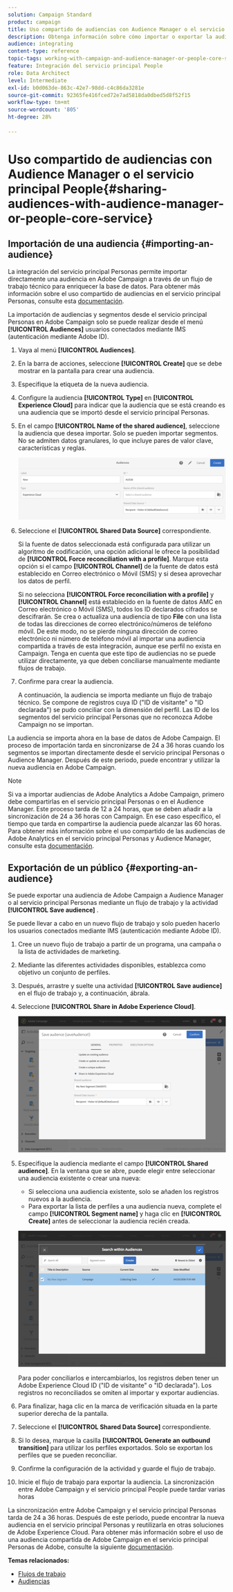 ```yaml
---
solution: Campaign Standard
product: campaign
title: Uso compartido de audiencias con Audience Manager o el servicio principal People
description: Obtenga información sobre cómo importar o exportar la audiencia dentro de las distintas soluciones de Adobe Experience Cloud.
audience: integrating
content-type: reference
topic-tags: working-with-campaign-and-audience-manager-or-people-core-service
feature: Integración del servicio principal People
role: Data Architect
level: Intermediate
exl-id: b0d063de-863c-42e7-98dd-c4c86da3281e
source-git-commit: 92365fe416fced72e7ad5818da0dbed5d8f52f15
workflow-type: tm+mt
source-wordcount: '805'
ht-degree: 28%

---
```


# Uso compartido de audiencias con Audience Manager o el servicio principal People{#sharing-audiences-with-audience-manager-or-people-core-service}

## Importación de una audiencia {#importing-an-audience}

La integración del servicio principal Personas permite importar directamente una audiencia en Adobe Campaign a través de un flujo de trabajo técnico para enriquecer la base de datos. Para obtener más información sobre el uso compartido de audiencias en el servicio principal Personas, consulte esta [documentación](https://experienceleague.adobe.com/docs/analytics/components/segmentation/segmentation-workflow/seg-publish.html?lang=es).

La importación de audiencias y segmentos desde el servicio principal Personas en Adobe Campaign solo se puede realizar desde el menú **[!UICONTROL Audiences]** usuarios conectados mediante IMS (autenticación mediante Adobe ID).

1. Vaya al menú **[!UICONTROL Audiences]**.
1. En la barra de acciones, seleccione **[!UICONTROL Create]** que se debe mostrar en la pantalla para crear una audiencia.
1. Especifique la etiqueta de la nueva audiencia.
1. Configure la audiencia **[!UICONTROL Type]** en **[!UICONTROL Experience Cloud]** para indicar que la audiencia que se está creando es una audiencia que se importó desde el servicio principal Personas.
1. En el campo **[!UICONTROL Name of the shared audience]**, seleccione la audiencia que desea importar. Solo se pueden importar segmentos. No se admiten datos granulares, lo que incluye pares de valor clave, características y reglas.

   ![](assets/aam_import_audience.png)

1. Seleccione el **[!UICONTROL Shared Data Source]** correspondiente.

   Si la fuente de datos seleccionada está configurada para utilizar un algoritmo de codificación, una opción adicional le ofrece la posibilidad de **[!UICONTROL Force reconciliation with a profile]**. Marque esta opción si el campo **[!UICONTROL Channel]** de la fuente de datos está establecido en Correo electrónico o Móvil (SMS) y si desea aprovechar los datos de perfil.

   Si no selecciona **[!UICONTROL Force reconciliation with a profile]** y **[!UICONTROL Channel]** está establecido en la fuente de datos AMC en Correo electrónico o Móvil (SMS), todos los ID declarados cifrados se descifrarán. Se crea o actualiza una audiencia de tipo **File** con una lista de todas las direcciones de correo electrónico/números de teléfono móvil. De este modo, no se pierde ninguna dirección de correo electrónico ni número de teléfono móvil al importar una audiencia compartida a través de esta integración, aunque ese perfil no exista en Campaign. Tenga en cuenta que este tipo de audiencias no se puede utilizar directamente, ya que deben conciliarse manualmente mediante flujos de trabajo.

1. Confirme para crear la audiencia.

   A continuación, la audiencia se importa mediante un flujo de trabajo técnico. Se compone de registros cuya ID (&quot;ID de visitante&quot; o &quot;ID declarada&quot;) se pudo conciliar con la dimensión del perfil. Las ID de los segmentos del servicio principal Personas que no reconozca Adobe Campaign no se importan.

La audiencia se importa ahora en la base de datos de Adobe Campaign. El proceso de importación tarda en sincronizarse de 24 a 36 horas cuando los segmentos se importan directamente desde el servicio principal Personas o Audience Manager. Después de este periodo, puede encontrar y utilizar la nueva audiencia en Adobe Campaign.

>[!NOTE]
>
>Si va a importar audiencias de Adobe Analytics a Adobe Campaign, primero debe compartirlas en el servicio principal Personas o en el Audience Manager. Este proceso tarda de 12 a 24 horas, que se deben añadir a la sincronización de 24 a 36 horas con Campaign. En ese caso específico, el tiempo que tarda en compartirse la audiencia puede alcanzar las 60 horas. Para obtener más información sobre el uso compartido de las audiencias de Adobe Analytics en el servicio principal Personas y Audience Manager, consulte esta [documentación](https://experienceleague.adobe.com/docs/analytics/components/segmentation/segmentation-workflow/seg-publish.html).

## Exportación de un público {#exporting-an-audience}

Se puede exportar una audiencia de Adobe Campaign a Audience Manager o al servicio principal Personas mediante un flujo de trabajo y la actividad **[!UICONTROL Save audience]** .

Se puede llevar a cabo en un nuevo flujo de trabajo y solo pueden hacerlo los usuarios conectados mediante IMS (autenticación mediante Adobe ID).

1. Cree un nuevo flujo de trabajo a partir de un programa, una campaña o la lista de actividades de marketing.
1. Mediante las diferentes actividades disponibles, establezca como objetivo un conjunto de perfiles.
1. Después, arrastre y suelte una actividad **[!UICONTROL Save audience]** en el flujo de trabajo y, a continuación, ábrala.
1. Seleccione **[!UICONTROL Share in Adobe Experience Cloud]**.

   ![](assets/aam_save_audience_activity.png)

1. Especifique la audiencia mediante el campo **[!UICONTROL Shared audience]**. En la ventana que se abre, puede elegir entre seleccionar una audiencia existente o crear una nueva:

   * Si selecciona una audiencia existente, solo se añaden los registros nuevos a la audiencia.
   * Para exportar la lista de perfiles a una audiencia nueva, complete el campo **[!UICONTROL Segment name]** y haga clic en **[!UICONTROL Create]** antes de seleccionar la audiencia recién creada.

   ![](assets/aam_save_audience_segment_picker.png)

   Para poder conciliarlos e intercambiarlos, los registros deben tener un Adobe Experience Cloud ID (&quot;ID de visitante&quot; o &quot;ID declarada&quot;). Los registros no reconciliados se omiten al importar y exportar audiencias.

1. Para finalizar, haga clic en la marca de verificación situada en la parte superior derecha de la pantalla.
1. Seleccione el **[!UICONTROL Shared Data Source]** correspondiente.
1. Si lo desea, marque la casilla **[!UICONTROL Generate an outbound transition]** para utilizar los perfiles exportados. Solo se exportan los perfiles que se pueden reconciliar.
1. Confirme la configuración de la actividad y guarde el flujo de trabajo.
1. Inicie el flujo de trabajo para exportar la audiencia. La sincronización entre Adobe Campaign y el servicio principal People puede tardar varias horas

La sincronización entre Adobe Campaign y el servicio principal Personas tarda de 24 a 36 horas. Después de este periodo, puede encontrar la nueva audiencia en el servicio principal Personas y reutilizarla en otras soluciones de Adobe Experience Cloud. Para obtener más información sobre el uso de una audiencia compartida de Adobe Campaign en el servicio principal Personas de Adobe, consulte la siguiente [documentación](https://experienceleague.adobe.com/docs/core-services/interface/audiences/t-audience-create.html).

**Temas relacionados:**

* [Flujos de trabajo](../../automating/using/get-started-workflows.md)
* [Audiencias](../../audiences/using/about-audiences.md)
